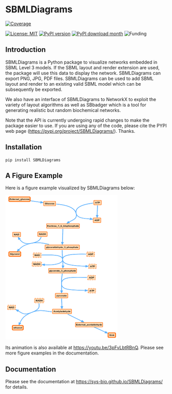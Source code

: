 # SBMLDiagrams
[![Coverage](https://codecov.io/gh/sunnyXu/SBMLDiagrams/branch/main/graph/badge.svg)](https://codecov.io/gh/sunnyXu/SBMLDiagrams)

[![License: MIT](https://img.shields.io/badge/License-MIT-green.svg)](https://opensource.org/licenses/MIT) [![PyPI version](https://badge.fury.io/py/SBMLDiagrams.svg)](https://badge.fury.io/py/SBMLDiagrams) [![PyPI download month](https://img.shields.io/pypi/dm/ansicolortags.svg)](https://pypi.python.org/pypi/SBMLDiagrams/) ![Funding](https://img.shields.io/badge/Funding-NIH%20(EB028887)-blue)

## Introduction
SBMLDiagrams is a Python package to visualize networks embedded in SBML Level 3 models. If the SBML layout and render extension are used, the package will use this data to display the network. SBMLDiagrams can export PNG, JPG, PDF files. SBMLDiagrams can be used to add SBML layout and render to an existing valid SBML model which can be subsequently be exported.

We also have an interface of SBMLDiagrams to NetworkX to exploit the variety of layout algorithms as well as SBbadger which is a tool for generating realistic but random biochemical networks. 

Note that the API is currently undergoing rapid changes to make the package easier to use. If you are
using any of the code, please cite the PYPI web page (https://pypi.org/project/SBMLDiagrams/). Thanks. 

## Installation

``pip install SBMLDiagrams``

## A Figure Example

Here is a figure example visualized by SBMLDiagrams below:

<img src="https://github.com/SunnyXu/SBMLDiagrams/blob/main/docs/Figures/Introduction/Jana_WolfGlycolysis.png" width="350" height="450">

Its animation is also available at https://youtu.be/3pFvLbtRBnQ. 
Please see more figure examples in the documentation.

## Documentation
Please see the documentation at https://sys-bio.github.io/SBMLDiagrams/ for details.


